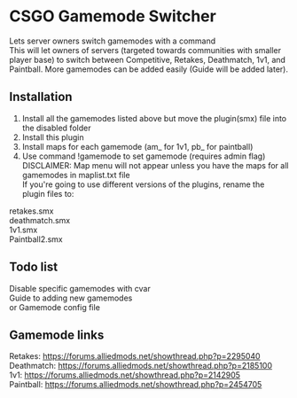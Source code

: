 # CSGO Gamemode Switcher
Lets server owners switch gamemodes with a command  
This will let owners of servers (targeted towards communities with smaller player base) to switch between Competitive, Retakes, Deathmatch, 1v1, and Paintball. More gamemodes can be added easily (Guide will be added later).  
## Installation  
1. Install all the gamemodes listed above but move the plugin(smx) file into the disabled folder
2. Install this plugin
3. Install maps for each gamemode (am_ for 1v1, pb_ for paintball)
4. Use command !gamemode to set gamemode (requires admin flag)
DISCLAIMER: Map menu will not appear unless you have the maps for all gamemodes in maplist.txt file  
If you're going to use different versions of the plugins, rename the plugin files to:  
  
retakes.smx  
deathmatch.smx  
1v1.smx  
Paintball2.smx  
## Todo list  
Disable specific gamemodes with cvar  
Guide to adding new gamemodes  
or Gamemode config file  
## Gamemode links  
Retakes: https://forums.alliedmods.net/showthread.php?p=2295040  
Deathmatch: https://forums.alliedmods.net/showthread.php?p=2185100  
1v1: https://forums.alliedmods.net/showthread.php?p=2142905  
Paintball: https://forums.alliedmods.net/showthread.php?p=2454705  
